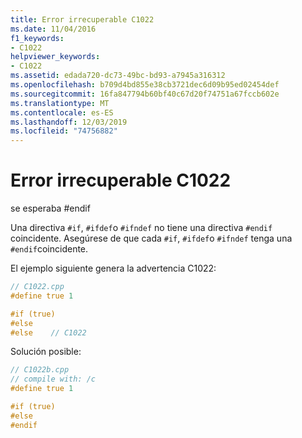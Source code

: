 ```yaml
---
title: Error irrecuperable C1022
ms.date: 11/04/2016
f1_keywords:
- C1022
helpviewer_keywords:
- C1022
ms.assetid: edada720-dc73-49bc-bd93-a7945a316312
ms.openlocfilehash: b709d4bd855e38cb3721dec6d09b95ed02454def
ms.sourcegitcommit: 16fa847794b60bf40c67d20f74751a67fccb602e
ms.translationtype: MT
ms.contentlocale: es-ES
ms.lasthandoff: 12/03/2019
ms.locfileid: "74756882"
---
```

# <a name="fatal-error-c1022"></a>Error irrecuperable C1022

se esperaba #endif

Una directiva `#if`, `#ifdef`o `#ifndef` no tiene una directiva `#endif` coincidente. Asegúrese de que cada `#if`, `#ifdef`o `#ifndef` tenga una `#endif`coincidente.

El ejemplo siguiente genera la advertencia C1022:

```cpp
// C1022.cpp
#define true 1

#if (true)
#else
#else    // C1022
```

Solución posible:

```cpp
// C1022b.cpp
// compile with: /c
#define true 1

#if (true)
#else
#endif
```
